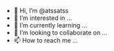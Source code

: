 - 👋 Hi, I’m @atssatss
- 👀 I’m interested in ...
- 🌱 I’m currently learning ...
- 💞️ I’m looking to collaborate on ...
- 📫 How to reach me ...

<!---
atssatss/atssatss is a ✨ special ✨ repository because its `README.md` (this file) appears on your GitHub profile.
You can click the Preview link to take a look at your changes.
--->
